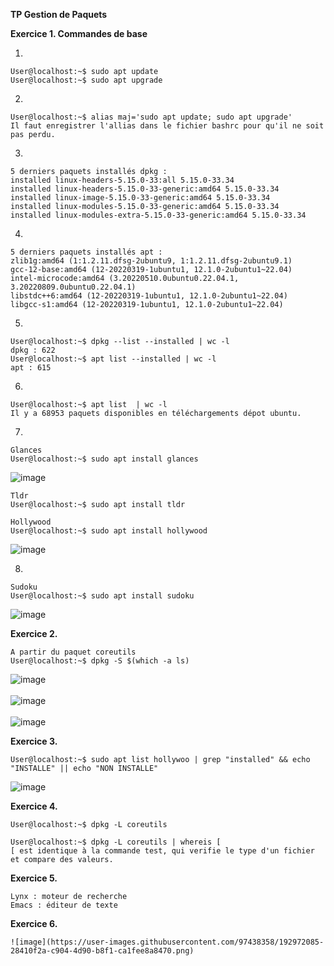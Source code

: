 **TP Gestion de Paquets**

**Exercice 1. Commandes de base**

1. 
```console
User@localhost:~$ sudo apt update
User@localhost:~$ sudo apt upgrade
```

2. 
```console
User@localhost:~$ alias maj='sudo apt update; sudo apt upgrade'
Il faut enregistrer l'allias dans le fichier bashrc pour qu'il ne soit pas perdu.
``` 

3.
```console
5 derniers paquets installés dpkg :
installed linux-headers-5.15.0-33:all 5.15.0-33.34
installed linux-headers-5.15.0-33-generic:amd64 5.15.0-33.34
installed linux-image-5.15.0-33-generic:amd64 5.15.0-33.34
installed linux-modules-5.15.0-33-generic:amd64 5.15.0-33.34
installed linux-modules-extra-5.15.0-33-generic:amd64 5.15.0-33.34
```

4.
```console
5 derniers paquets installés apt :
zlib1g:amd64 (1:1.2.11.dfsg-2ubuntu9, 1:1.2.11.dfsg-2ubuntu9.1)
gcc-12-base:amd64 (12-20220319-1ubuntu1, 12.1.0-2ubuntu1~22.04)
intel-microcode:amd64 (3.20220510.0ubuntu0.22.04.1, 3.20220809.0ubuntu0.22.04.1)
libstdc++6:amd64 (12-20220319-1ubuntu1, 12.1.0-2ubuntu1~22.04)
libgcc-s1:amd64 (12-20220319-1ubuntu1, 12.1.0-2ubuntu1~22.04)
```

5.
```console
User@localhost:~$ dpkg --list --installed | wc -l
dpkg : 622 
User@localhost:~$ apt list --installed | wc -l
apt : 615
```

6.
```console
User@localhost:~$ apt list  | wc -l
Il y a 68953 paquets disponibles en téléchargements dépot ubuntu.
```

7.
```console
Glances
User@localhost:~$ sudo apt install glances
```
![image](https://user-images.githubusercontent.com/97438358/192219794-6b0bd039-58e2-4fa4-81c4-9132b783582d.png)
```console
Tldr
User@localhost:~$ sudo apt install tldr
```
```console
Hollywood
User@localhost:~$ sudo apt install hollywood
```
![image](https://user-images.githubusercontent.com/97438358/192220275-5ac2eb42-9a9f-4a72-8f34-9b0d8ad8d567.png)

8.
```console
Sudoku
User@localhost:~$ sudo apt install sudoku
```
![image](https://user-images.githubusercontent.com/97438358/192221480-800b7450-8dc9-4801-aeae-9ac334cee475.png)

**Exercice 2.**

```console
A partir du paquet coreutils
User@localhost:~$ dpkg -S $(which -a ls)
```
![image](https://user-images.githubusercontent.com/97438358/192245961-a5bce332-3098-455c-972d-09704c042cd5.png) <br> <br>
![image](https://user-images.githubusercontent.com/97438358/192246571-33001383-3ebf-4241-8b1d-880da12733d6.png) <br> <br>
![image](https://user-images.githubusercontent.com/97438358/192247219-4ad123a0-2e6e-4257-8beb-a669f9fed6ce.png)

**Exercice 3.**

```console
User@localhost:~$ sudo apt list hollywoo | grep "installed" && echo "INSTALLE" || echo "NON INSTALLE"
```
![image](https://user-images.githubusercontent.com/97438358/192953851-b445d50e-2ea2-4301-be86-a8ee5d59a68d.png)

**Exercice 4.**

```console
User@localhost:~$ dpkg -L coreutils
```
```console
User@localhost:~$ dpkg -L coreutils | whereis [
[ est identique à la commande test, qui verifie le type d'un fichier et compare des valeurs.
```

**Exercice 5.**

```console
Lynx : moteur de recherche
Emacs : éditeur de texte
```
**Exercice 6.**

```console
![image](https://user-images.githubusercontent.com/97438358/192972085-28410f2a-c904-4d90-b8f1-ca1fee8a8470.png)
``` 
